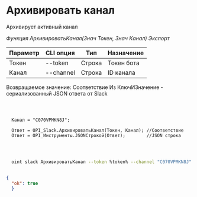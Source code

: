 ﻿---
sidebar_position: 4
---

# Архивировать канал
 Архивирует активный канал


*Функция АрхивироватьКанал(Знач Токен, Знач Канал) Экспорт*

  | Параметр | CLI опция | Тип | Назначение |
  |-|-|-|-|
  | Токен | --token | Строка | Токен бота |
  | Канал | --channel | Строка | ID канала |

  
  Возвращаемое значение:   Соответствие Из КлючИЗначение - сериализованный JSON ответа от Slack

```bsl title="Пример кода"
	
  
  
  Канал = "C070VPMKN8J";
  
  Ответ = OPI_Slack.АрхивироватьКанал(Токен, Канал); //Соответствие
  Ответ = OPI_Инструменты.JSONСтрокой(Ответ);        //JSON строка
  
	
```

```sh title="Пример команды CLI"
    
  oint slack АрхивироватьКанал --token %token% --channel "C070VPMKN8J"

```


```json title="Результат"

{
  "ok": true
  }

```
